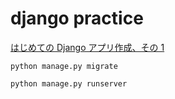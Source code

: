 # django practice

[はじめての Django アプリ作成、その 1](https://docs.djangoproject.com/ja/4.1/intro/tutorial01/)

```
python manage.py migrate

python manage.py runserver
```
